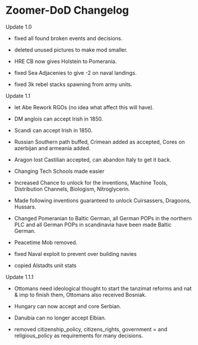 # Zoomer-DoD Changelog

Update 1.0

- fixed all found broken events and decisions.

- deleted unused pictures to make mod smaller.

- HRE CB now gives Holstein to Pomerania.

- fixed Sea Adjacenies to give -2 on naval landings.

- fixed 3k rebel stacks spawning from army units.

Update 1.1

- let Abe Rework RGOs (no idea what affect this will have).

- DM anglois can accept Irish in 1850.

- Scandi can accept Irish in 1850.

- Russian Southern path buffed, Crimean added as accepted, Cores on azerbijan and armeania added.

- Aragon lost Castilian accepted, can abandon Italy to get it back. 

- Changing Tech Schools made easier

- Increased Chance to unlock for the inventions, Machine Tools, Distribution Channels, Biologism, Nitroglycerin.

- Made following inventions guaranteed to unlock Cuirsassers, Dragoons, Hussars.

- Changed Pomeranian to Baltic German, all German POPs in the northern PLC and all German POPs in scandinavia have been made Baltic German.

- Peacetime Mob removed.

- fixed Naval exploit to prevent over building navies

- copied Alstadts unit stats

Update 1.1.1

- Ottomans need ideological thought to start the tanzimat reforms and nat & imp to finish them, Ottomans also received Bosniak.

- Hungary can now accept and core Serbian.

- Danubia can no longer accept Elbian.

- removed citizenship_policy, citizens_rights, government = and religious_policy as requirements for many decisions.